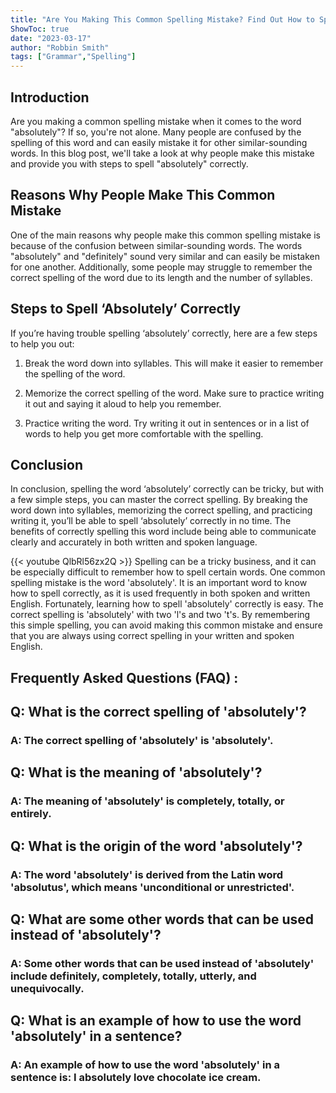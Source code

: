 ```yaml
---
title: "Are You Making This Common Spelling Mistake? Find Out How to Spell 'Absolutely' Right Now!"
ShowToc: true 
date: "2023-03-17"
author: "Robbin Smith" 
tags: ["Grammar","Spelling"]
---
```

## Introduction 
Are you making a common spelling mistake when it comes to the word "absolutely"? If so, you're not alone. Many people are confused by the spelling of this word and can easily mistake it for other similar-sounding words. In this blog post, we'll take a look at why people make this mistake and provide you with steps to spell "absolutely" correctly.

## Reasons Why People Make This Common Mistake 
One of the main reasons why people make this common spelling mistake is because of the confusion between similar-sounding words. The words "absolutely" and "definitely" sound very similar and can easily be mistaken for one another. Additionally, some people may struggle to remember the correct spelling of the word due to its length and the number of syllables. 

## Steps to Spell ‘Absolutely’ Correctly 
If you’re having trouble spelling ‘absolutely’ correctly, here are a few steps to help you out: 

1. Break the word down into syllables. This will make it easier to remember the spelling of the word. 

2. Memorize the correct spelling of the word. Make sure to practice writing it out and saying it aloud to help you remember. 

3. Practice writing the word. Try writing it out in sentences or in a list of words to help you get more comfortable with the spelling. 

## Conclusion 
In conclusion, spelling the word ‘absolutely’ correctly can be tricky, but with a few simple steps, you can master the correct spelling. By breaking the word down into syllables, memorizing the correct spelling, and practicing writing it, you’ll be able to spell ‘absolutely’ correctly in no time. The benefits of correctly spelling this word include being able to communicate clearly and accurately in both written and spoken language.

{{< youtube QlbRl56zx2Q >}} 
Spelling can be a tricky business, and it can be especially difficult to remember how to spell certain words. One common spelling mistake is the word 'absolutely'. It is an important word to know how to spell correctly, as it is used frequently in both spoken and written English. Fortunately, learning how to spell 'absolutely' correctly is easy. The correct spelling is 'absolutely' with two 'l's and two 't's. By remembering this simple spelling, you can avoid making this common mistake and ensure that you are always using correct spelling in your written and spoken English.

## Frequently Asked Questions (FAQ) :
<h2>Q: What is the correct spelling of 'absolutely'?</h2>

<h3>A: The correct spelling of 'absolutely' is 'absolutely'.</h3>

<h2>Q: What is the meaning of 'absolutely'?</h2>

<h3>A: The meaning of 'absolutely' is completely, totally, or entirely.</h3>

<h2>Q: What is the origin of the word 'absolutely'?</h2>

<h3>A: The word 'absolutely' is derived from the Latin word 'absolutus', which means 'unconditional or unrestricted'.</h3>

<h2>Q: What are some other words that can be used instead of 'absolutely'?</h2>

<h3>A: Some other words that can be used instead of 'absolutely' include definitely, completely, totally, utterly, and unequivocally.</h3>

<h2>Q: What is an example of how to use the word 'absolutely' in a sentence?</h2>

<h3>A: An example of how to use the word 'absolutely' in a sentence is: I absolutely love chocolate ice cream.</h3>






